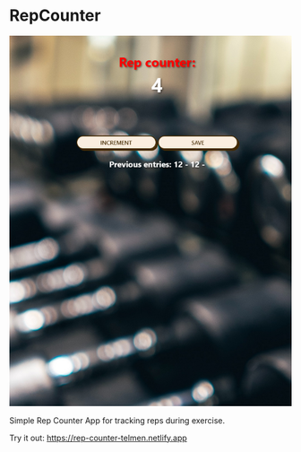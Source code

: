 # RepCounter

<img src="Screenshot.png" alt="Project Image" width="600"/>

Simple Rep Counter App for tracking reps during exercise.

Try it out: https://rep-counter-telmen.netlify.app
